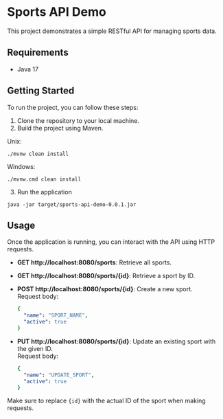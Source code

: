 # Sports API Demo

This project demonstrates a simple RESTful API for managing sports data.

## Requirements

- Java 17

## Getting Started

To run the project, you can follow these steps:

1. Clone the repository to your local machine.
2. Build the project using Maven.

Unix:
```
./mvnw clean install
```

Windows:
```
./mvnw.cmd clean install
```

3. Run the application  
```
java -jar target/sports-api-demo-0.0.1.jar
```

## Usage

Once the application is running, you can interact with the API using HTTP requests.

- **GET http://localhost:8080/sports**: Retrieve all sports.

- **GET http://localhost:8080/sports/{id}**: Retrieve a sport by ID.<br>

- **POST http://localhost:8080/sports/{id}**: Create a new sport.<br>
  Request body:

  ```yaml 
  {
    "name": "SPORT_NAME",
    "active": true
  }
  ```
- **PUT http://localhost:8080/sports/{id}**: Update an existing sport with the given ID.<br>
  Request body:

  ```yaml 
  {
    "name": "UPDATE_SPORT",
    "active": true
  }
  ```

Make sure to replace `{id}` with the actual ID of the sport when making requests.<br>